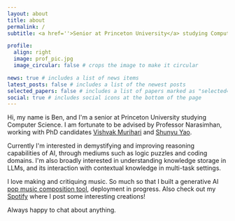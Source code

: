 ```yaml
---
layout: about
title: about
permalink: /
subtitle: <a href=''>Senior at Princeton University</a> studying Computer Science

profile:
  align: right
  image: prof_pic.jpg
  image_circular: false # crops the image to make it circular

news: true # includes a list of news items
latest_posts: false # includes a list of the newest posts
selected_papers: false # includes a list of papers marked as "selected={true}"
social: true # includes social icons at the bottom of the page
---
```


Hi, my name is Ben, and I'm a senior at Princeton University studying Computer Science. I am fortunate to be advised by Professor Narasimhan, working with PhD candidates [Vishvak Murihari](https://www.vishvakmurahari.com/) and [Shunyu Yao](https://ysymyth.github.io/).

Currently I'm interested in demystifying and improving reasoning capabilities of AI, through mediums such as logic puzzles and coding domains. I'm also broadly interested in understanding knowledge storage in LLMs, and its interaction with contextual knowledge in multi-task settings. 

I love making and critiquing music. So much so that I built a generative AI [pop music composition tool](), deployment in progress. Also check out my [Spotify](https://open.spotify.com/album/4KsS5vBRtowHg6ATcBpoSG?si=pN8NPmWcSDWvuumXRXqyTg) where I post some interesting creations!

Always happy to chat about anything. 

<!-- Write your biography here. Tell the world about yourself. Link to your favorite [subreddit](http://reddit.com). You can put a picture in, too. The code is already in, just name your picture `prof_pic.jpg` and put it in the `img/` folder.

Put your address / P.O. box / other info right below your picture. You can also disable any of these elements by editing `profile` property of the YAML header of your `_pages/about.md`. Edit `_bibliography/papers.bib` and Jekyll will render your [publications page](/al-folio/publications/) automatically.

Link to your social media connections, too. This theme is set up to use [Font Awesome icons](https://fontawesome.com/) and [Academicons](https://jpswalsh.github.io/academicons/), like the ones below. Add your Facebook, Twitter, LinkedIn, Google Scholar, or just disable all of them. -->
